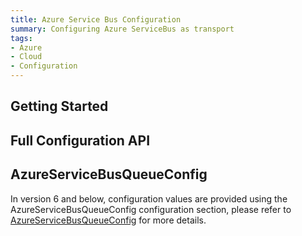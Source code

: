 ```yaml
---
title: Azure Service Bus Configuration
summary: Configuring Azure ServiceBus as transport
tags:
- Azure
- Cloud
- Configuration
---
```


## Getting Started

## Full Configuration API

## AzureServiceBusQueueConfig

In version 6 and below, configuration values are provided using the AzureServiceBusQueueConfig configuration section, please refer to [AzureServiceBusQueueConfig](/nservicebus/azure-servicebus/configuration/azureservicebusqueueconfig) for more details.
